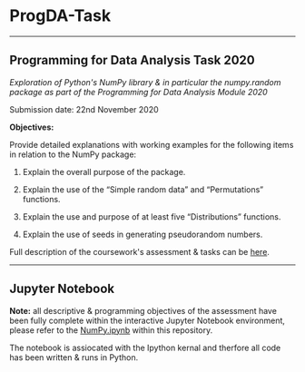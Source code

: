 # ProgDA-Task
- - - -
## Programming for Data Analysis Task 2020

*Exploration of Python's NumPy library & in particular the numpy.random package as part of the Programming for Data Analysis Module 2020*

Submission date: 22nd November 2020


**Objectives:**

Provide detailed explanations with working examples for the following items in relation to the NumPy package:

1. Explain the overall purpose of the package.

2. Explain the use of the “Simple random data” and “Permutations” functions.

3. Explain the use and purpose of at least five “Distributions” functions.

4. Explain the use of seeds in generating pseudorandom numbers.


Full description of the coursework's assessment & tasks can be [here](link).

- - - 
## Jupyter Notebook

**Note:** all descriptive & programming objectives of the assessment have been fully complete within the interactive Jupyter Notebook environment, please refer to the [NumPy.ipynb](https://github.com/PaulSweeney89/ProgDA-Task/blob/main/NumPy.ipynb) within this repository.

The notebook is assiocated with the Ipython kernal and therfore all code has been written & runs in Python.

